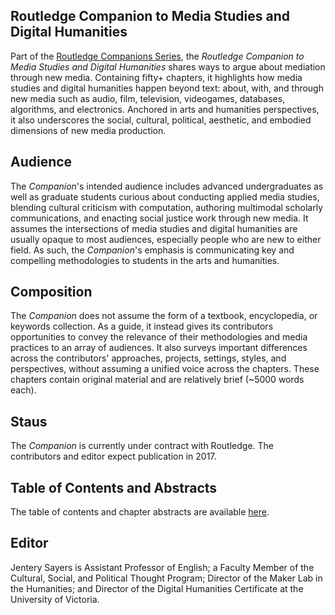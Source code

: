 ## Routledge Companion to Media Studies and Digital Humanities 

Part of the [Routledge Companions Series](http://www.routledge.com/books/series/ROUTCOMPS/), the *Routledge Companion to Media Studies and Digital Humanities* shares ways to argue about mediation through new media. Containing fifty+ chapters, it highlights how media studies and digital humanities happen beyond text: about, with, and through new media such as audio, film, television, videogames, databases, algorithms, and electronics. Anchored in arts and humanities perspectives, it also underscores the social, cultural, political, aesthetic, and embodied dimensions of new media production.  

## Audience 

The *Companion*'s intended audience includes advanced undergraduates as well as graduate students curious about conducting applied media studies, blending cultural criticism with computation, authoring multimodal scholarly communications, and enacting social justice work through new media. It assumes the intersections of media studies and digital humanities are usually opaque to most audiences, especially people who are new to either field. As such, the *Companion*'s emphasis is communicating key and compelling methodologies to students in the arts and humanities. 

## Composition 

The *Companion* does not assume the form of a textbook, encyclopedia, or keywords collection. As a guide, it instead gives its contributors opportunities to convey the relevance of their methodologies and media practices to an array of audiences. It also surveys important differences across the contributors' approaches, projects, settings, styles, and perspectives, without assuming a unified voice across the chapters. These chapters contain original material and are relatively brief (~5000 words each). 

## Staus

The *Companion* is currently under contract with Routledge. The contributors and editor expect publication in 2017. 

## Table of Contents and Abstracts 

The table of contents and chapter abstracts are available [here](toc.md). 

## Editor 

Jentery Sayers is Assistant Professor of English; a Faculty Member of the Cultural, Social, and Political Thought Program; Director of the Maker Lab in the Humanities; and Director of the Digital Humanities Certificate at the University of Victoria.   
